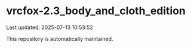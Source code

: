 # vrcfox-2.3_body_and_cloth_edition

Last updated: 2025-07-13 10:53:52

This repository is automatically maintained.
